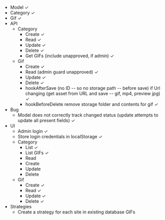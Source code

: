 * Model ✓
* Category ✓
* Gif ✓
* API
  * Category
    * Create ✓
    * Read ✓
    * Update ✓
    * Delete ✓
    * Get GIFs (include unapproved, if admin) ✓
  * Gif
    * Create ✓
    * Read (admin guard unapproved) ✓
    * Update ✓
    * Delete ✓
    * hookAfterSave (no ID -- so no storage path -- before save) if Url changing (get asset from URL and save -- gif, mp4, preview jpg) ✓
    * hookBeforeDelete remove storage folder and contents for gif ✓
* Bug
  * Model does not correctly track changed status (update attempts to update all present fields) ✓
* UI
  * Admin login ✓
  * Store login credentials in localStorage ✓
  * Category
    * List ✓
    * List GIFs ✓
    * Read
    * Create
    * Update
    * Delete
  * Gif
    * Create ✓
    * Read ✓
    * Update ✓
    * Delete ✓
* Strategies
  * Create a strategy for each site in existing database GIFs
